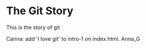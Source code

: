 # The Git Story

This is the story of git


Carina: add 'I love git' to intro-1 on index.html.
Anna_G